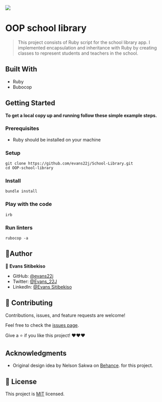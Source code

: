 ![](https://img.shields.io/badge/Microverse-blueviolet)

# OOP school library

> This project consists of Ruby script for the school library app. I implemented encapsulation and inheritance with Ruby by creating classes to represent students and teachers in the school.


## Built With

- Ruby
- Bubocop


## Getting Started

**To get a local copy up and running follow these simple example steps.**

### Prerequisites
- Ruby should be installed on your machine

### Setup
```
git clone https://github.com/evans22j/School-Library.git
cd OOP-school-library
```
### Install
```
bundle install
```

### Play with the code
```
irb
```

### Run linters
```
rubocop -a
```
## 👤Author

👤 **Evans Sitibekiso**

- GitHub: [@evans22j](https://github.com/evans22j)
- Twitter: [@Evans_22J](https://twitter.com/Evans_22J)
- LinkedIn: [@Evans Sitibekiso](https://www.linkedin.com/in/evans-sitibekiso/)

## 🤝 Contributing

Contributions, issues, and feature requests are welcome!

Feel free to check the [issues page](../../issues/).

Give a :star: if you like this project! ❤️❤️❤️

## Acknowledgments

- Original design idea by Nelson Sakwa on [Behance](https://creativecommons.org/licenses/by-nc/4.0/). for this project.

## 📝 License

This project is [MIT](https://github.com/microverseinc/readme-template/blob/master/MIT.md) licensed.